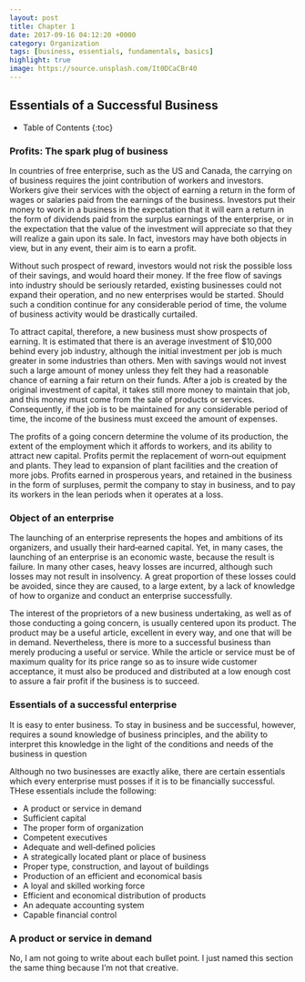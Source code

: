 ```yaml
---
layout: post
title: Chapter 1
date: 2017-09-16 04:12:20 +0000
category: Organization
tags: [business, essentials, fundamentals, basics]
highlight: true
image: https://source.unsplash.com/It0DCaCBr40
---
```

## Essentials of a Successful Business
* Table of Contents
{:toc}

### Profits: The spark plug of business
In countries of free enterprise, such as the US and Canada, the carrying on of business requires the joint contribution of workers and investors. Workers give their services with the object of earning a return in the form of wages or salaries paid from the earnings of the business. Investors put their money to work in a business in the expectation that it will earn a return in the form of dividends paid from the surplus earnings of the enterprise, or in the expectation that the value of the investment will appreciate so that they will realize a gain upon its sale. In fact, investors may have both objects in view, but in any event, their aim is to earn a profit.

Without such prospect of reward, investors would not risk the possible loss of their savings, and would hoard their money. If the free flow of savings into industry should be seriously retarded, existing businesses could not expand their operation, and no new enterprises would be started. Should such a condition continue for any considerable period of time, the volume of business activity would be drastically curtailed.

To attract capital, therefore, a new business must show prospects of earning. It is estimated that there is an average investment of $10,000 behind every job industry, although the initial investment per job is much greater in some industries than others. Men with savings would not invest such a large amount of money unless they felt they had a reasonable chance of earning a fair return on their funds. After a job is created by the original investment of capital, it takes still more money to maintain that job, and this money must come from the sale of products or services. Consequently, if the job is to be maintained for any considerable period of time, the income of the business must exceed the amount of expenses.

The profits of a going concern determine the volume of its production, the extent of the employment which it affords to workers, and its ability to attract new capital. Profits permit the replacement of worn‐out equipment and plants. They lead to expansion of plant facilities and the creation of more jobs. Profits earned in prosperous years, and retained in the business in the form of surpluses, permit the company to stay in business, and to pay its workers in the lean periods when it operates at a loss.

### Object of an enterprise
The launching of an enterprise represents the hopes and ambitions of its organizers, and usually their hard‐earned capital. Yet, in many cases, the launching of an enterprise is an economic waste, because the result is failure. In many other cases, heavy losses are incurred, although such losses may not result in insolvency. A great proportion of these losses could be avoided, since they are caused, to a large extent, by a lack of knowledge of how to organize and conduct an enterprise successfully.

The interest of the proprietors of a new business undertaking, as well as of those conducting a going concern, is usually centered upon its product. The product may be a useful article, excellent in every way, and one that will be in demand. Nevertheless, there is more to a successful business than merely producing a useful or service. While the article or service must be of maximum quality for its price range so as to insure wide customer acceptance, it must also be produced and distributed at a low enough cost to assure a fair profit if the business is to succeed.

### Essentials of a successful enterprise
It is easy to enter business. To stay in business and be successful, however, requires a sound knowledge of business principles, and the ability to interpret this knowledge in the light of the conditions and needs of the business in question

Although no two businesses are exactly alike, there are certain essentials which every enterprise must posses if it is to be financially successful. THese essentials include the following:

* A product or service in demand
* Sufficient capital
* The proper form of organization
* Competent executives
* Adequate and well‐defined policies
* A strategically located plant or place of business
* Proper type, construction, and layout of buildings
* Production of an efficient and economical basis
* A loyal and skilled working force
* Efficient and economical distribution of products
* An adequate accounting system
* Capable financial control

### A product or service in demand
No, I am not going to write about each bullet point. I just named this section the same thing because I’m not that creative.